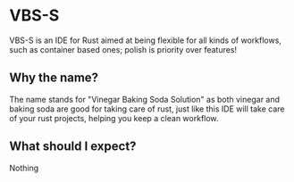 # VBS-S
VBS-S is an IDE for Rust aimed at being flexible for all kinds of workflows, such as container based ones; polish is priority over features!

## Why the name?
The name stands for "Vinegar Baking Soda Solution" as both vinegar and baking soda are good for taking care of rust, just like this IDE will take care of your rust projects, helping you keep a clean workflow.

## What should I expect?
Nothing
